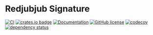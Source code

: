 # Redjubjub Signature
[![CI](https://github.com/KogarashiNetwork/redjubjub/actions/workflows/ci.yml/badge.svg)](https://github.com/KogarashiNetwork/redjubjub/actions/workflows/ci.yml) [![crates.io badge](https://img.shields.io/crates/v/red-jubjub.svg)](https://crates.io/crates/red-jubjub) [![Documentation](https://docs.rs/red-jubjub/badge.svg)](https://docs.rs/red-jubjub) [![GitHub license](https://img.shields.io/badge/license-GPL3%2FApache2-blue)](#LICENSE) [![codecov](https://codecov.io/gh/KogarashiNetwork/redjubjub/branch/master/graph/badge.svg?token=RA1AA9EGYK)](https://codecov.io/gh/KogarashiNetwork/pairing) [![dependency status](https://deps.rs/crate/red-jubjub/latest/status.svg)](https://deps.rs/crate/red-jubjub/latest)
